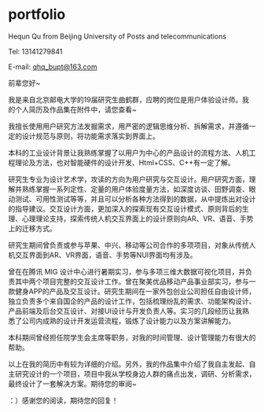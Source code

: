 # portfolio
Hequn Qu from Beijing University of Posts and telecommunications

Tel: 13141279841

E-mail: qhq_bupt@163.com


前辈您好~ 

我是来自北京邮电大学的19届研究生曲鹤群，应聘的岗位是用户体验设计师。我的个人简历及作品集在附件中，请您查看~

我擅长使用用户研究方法发掘需求，用严密的逻辑思维分析、拆解需求，并遵循一定的设计规范与原则，将功能需求落实到界面上。

本科的工业设计背景让我熟练掌握了以用户为中心的产品设计的流程方法、人机工程理论及方法，也对智能硬件的设计开发、Html+CSS、C++有一定了解。

研究生专业为设计艺术学，攻读的方向为用户研究与交互设计。用户研究方面，理解并熟练掌握一系列定性、定量的用户体验度量方法，如深度访谈、田野调查、眼动测试、可用性测试等等，并且可以分析各种方法得到的数据，从中提炼出对设计的指导建议。交互设计方面，更加深入的探索现有交互设计模式、原则背后的生理、心理理论支持，探索传统人机交互界面上的设计原则向AR、VR、语音、手势上的迁移方式。

研究生期间曾负责或参与苹果、中兴、移动等公司合作的多项项目，对象从传统人机交互界面到AR、VR界面，语音、手势等NUI界面均有涉及。

曾在在腾讯 MIG 设计中心进行暑期实习，参与多项三维大数据可视化项目，并负责其中两个项目完整的交互设计工作。曾在聚美优品移动产品事业部实习，参与一款健身APP的产品及交互设计。研究生期间在一家外包创业公司担任自由设计师，独立负责多个来自国企的产品的设计工作，包括梳理纷乱的需求、功能架构设计、产品前端及后台交互设计、对接UI设计与开发负责人等。实习的几段经历让我熟悉了公司内成熟的设计开发运营流程，锻炼了设计能力以及方案讲解能力。

本科期间曾经担任院学生会主席等职务，对我的时间管理、设计管理能力有很大的帮助。

以上在我的简历中有较为详细的介绍。另外，我的作品集中介绍了我自主发起、自主研究设计的一个项目，项目中我从学校身边人群的痛点出发，调研、分析需求，最终设计了一套解决方案。期待您的审阅~

：）感谢您的阅读，期待您的回复！
